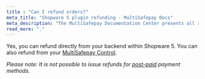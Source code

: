 ```yaml
---
title : "Can I refund orders?"
meta_title: "Shopware 5 plugin refunding - MultiSafepay Docs"
meta_description: "The MultiSafepay Documentation Center presents all relevant information about our Plugins and API. You can also find support pages for payment methods, tools and general questions as well as the contact details of our Support and Integration Teams."
read_more: "."
---
```

Yes, you can refund directly from your backend within Shopware 5. You can also refund from your [MultiSafepay Control](https://merchant.multisafepay.com).

_Please note: It is not possible to issue refunds for [post-paid](https://docs.multisafepay.com/payment-methods/billing-suite) payment methods._

